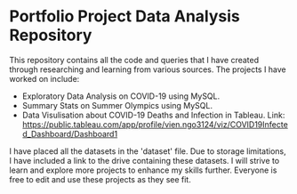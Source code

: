 # Portfolio Project Data Analysis Repository

This repository contains all the code and queries that I have created through researching and learning from various sources. The projects I have worked on include:
- Exploratory Data Analysis on COVID-19 using MySQL.
- Summary Stats on Summer Olympics using MySQL.
- Data Visulisation about COVID-19 Deaths and Infection in Tableau. Link: https://public.tableau.com/app/profile/vien.ngo3124/viz/COVID19Infected_Dashboard/Dashboard1
  
I have placed all the datasets in the 'dataset' file. Due to storage limitations, I have included a link to the drive containing these datasets. 
I will strive to learn and explore more projects to enhance my skills further. Everyone is free to edit and use these projects as they see fit.

